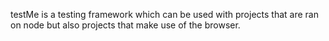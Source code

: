 testMe is a testing framework which can be used with projects that are ran on node but also projects that make use of the browser. 
